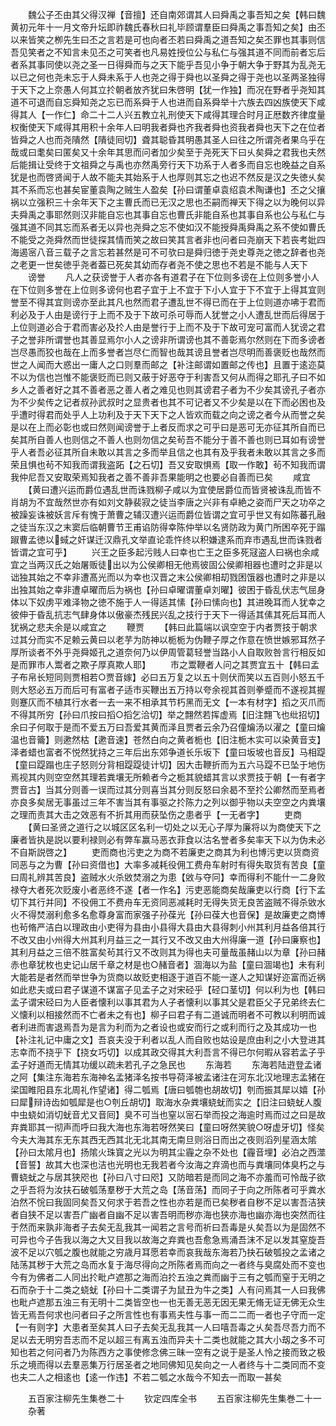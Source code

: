 <!-- { "loadSidebar": true } -->
　　魏公子丕由其父得汉禅【音擅】还自南郊谓其人曰舜禹之事吾知之矣【韩曰魏黄初元年十一月文帝升坛即祚魏氏春秋曰礼毕顾谓羣臣曰舜禹之事吾知之矣】由丕以来皆笑之栁先生曰丕之言若是可也向者丕若曰舜禹之道吾知之矣丕罪也其事则信吾见笑者之不知言未见丕之可笑者也凡易姓授位公与私仁与强其道不同而前者忘后者系其事同使以尧之圣一日得舜而与之天下能乎吾见小争于朝大争于野其为乱尧无以已之何也尧未忘于人舜未系于人也尧之得于舜也以圣舜之得于尧也以圣两圣独得于天下之上奈愚人何其立扵朝者放齐犹曰朱啓明【犹一作独】而况在野者乎尧知其道不可退而自忘舜知尧之忘已而系舜于人也进而自系舜举十六族去四凶族使天下咸得其人【一作仁】命二十二人兴五教立礼刑使天下咸得其理合时月正厯数齐律度量权衡使天下咸得其用积十余年人曰明我者舜也齐我者舜也资我者舜也天下之在位者皆舜之人也而尧隤然【隤徒囘切】聋其聪昏其明愚其圣人曰往之所谓尧者果乌乎在哉或曰耄矣曰匿矣又十余年其思而问者加少矣至于尧死天下曰乆矣舜之君我也夫然后能揖让受终于文祖舜之与禹也亦然禹旁行天下功系于人者多而自忘也晚益之自系犹是也而啓贤闻于人故不能夫其始系于人也厚则其忘之也迟不然反是汉之失徳乆矣其不系而忘也甚矣宦董袁陶之贼生人盈矣【孙曰谓董卓袁绍袁术陶谦也】丕之父攘祸以立强积三十余年天下之主曹氏而已无汉之思也丕嗣而禅天下得之以为晚何以异夫舜禹之事耶然则汉非能自忘也其事自忘也曹氏非能自系也其事自系也公与私仁与强其道不同其忘而系者无以异也尧舜之忘不使如汉不能授舜禹舜禹之系不使如曹氏不能受之尧舜然而世徒探其情而笑之故曰笑其言者非也问者曰尧崩天下若丧考妣四海遏宻八音三载子之言忘若甚然是可不可欤曰是舜归徳于尧史尊尧之徳之辞者也尧之老更一世矣徳乎尧者葢已死矣其幼而存者尧不使之思也不若是不能与人天下
　　谤誉
　　凡人之获谤誉于人者亦各有道君子在下位则多谤在上位则多誉小人在下位则多誉在上位则多谤何也君子宜于上不宜于下小人宜于下不宜于上得其宜则誉至不得其宜则谤亦至此其凡也然而君子遭乱世不得已而在于上位则道亦咈于君而利必及于人由是谤行于上而不及于下故可杀可辱而人犹誉之小人遭乱世而后得居于上位则道必合于君而害必及扵人由是誉行于上而不及于下故可宠可富而人犹谤之君子之誉非所谓誉也其善显焉尔小人之谤非所谓谤也其不善彰焉尔然则在下而多谤者岂尽愚而狡也哉在上而多誉者岂尽仁而智也哉其谤且誉者岂尽明而善褒贬也哉然而世之人闻而大惑出一庸人之口则羣而邮之【补注邮谓如置邮之传也】且置于逺迩莫不以为信也岂惟不能褒贬而已则又蔽于好恶夺于利害吾又何从而得之耶孔子曰不如乡人之善者好之其不善者恶之善人者之难见也则其谤君子者为不少矣其谤孔子者亦为不少矣传之记者叔孙武叔时之显贵者也其不可记者又不少矣是以在下而必困也及乎遭时得君而处乎人上功利及于天下天下之人皆欢而载之向之谤之者今从而誉之矣是以在上而必彰也或曰然则闻谤誉于上者反而求之可乎曰是恶可无亦征其所自而已矣其所自善人也则信之不善人也则勿信之矣茍吾不能分于善不善也则已耳如有谤誉乎人者吾必征其所自未敢以其言之多而举且信之也其有及乎我者未敢以其言之多而荣且惧也茍不知我而谓我盗跖【之石切】吾又安取惧焉【取一作敢】茍不知我而谓我仲尼吾又安取荣焉知我者之善不善非吾果能明之也要必自善而已矣
　　咸宜
　　【黄曰遭兴运而爵位遇乱世而诛戮柳子咸以为宜使居爵位而皆贤被诛乱而皆不肖胡为不宜哉然世亦有如刘文静裴寂之徒当李唐之兴非有卓絶之姿而尸天之功卒之被躁妄诛被妖言斥有愧于萧曹之辅汉遭兴运而爵位皆谓之宜可乎世又有如陈蕃孔融之徒当东汉之末窦后临朝曹节王甫谄防得幸陈仲举以名贤防政为黄门所困卒死于蹋踧曹孟徳以蜮之奸谋迁汉鼎孔文举直论乖忤终以积嫌逮系而弃市遇乱世而诛戮者皆谓之宜可乎】
　　兴王之臣多起污贱人曰幸也亡王之臣多死冦盗人曰祸也余咸宜之当两汉氏之始屠贩徒出以为公侯卿相无他焉彼固公侯卿相器也遭时之非是以诎独其始之不幸非遭髙光而以为幸也汉晋之末公侯卿相刧戮困饿器也遭时之非是以出独其始之幸非遭卓曜而后为祸也【孙曰卓曜谓董卓刘曜】彼困于昏乱伏志气屈身体以下奴虏平难泽物之徳不施于人一得适其愫【孙曰愫向也】其进晚耳而人犹幸之彼伸于昏乱抗志气肆身体以傲豪杰残民兴乱之技行于天下一得适其傃其死后耳而人犹祸之悲夫余是以咸宜之
　　鞭贾
　　【韩曰此篇端以讽空空于内者贾技于朝求过其分而实不足赖云黄曰以老芋为防神以栀栀为伪鞭子厚之作意在愤世嫉邪耳然子厚所谈者不外乎尧舜姬孔之道奈何乃以伊周管葛轻誉当路小人自取败咎言行相反如是而罪市人鬻者之欺子厚真欺人耶】
　　市之鬻鞭者人问之其贾宜五十【韩曰孟子布帛长短同则贾相若○贾音嫁】必曰五万复之以五十则伏而笑以五百则小怒五千则大怒必五万而后可有富者子适市买鞭出五万持以夸余视其首则拳蹙而不遂视其握则蹇仄而不植其行水者一去一来不相承其节朽黑而无文【一本有材字】搯之灭爪而不得其所穷【孙曰爪按曰搯○搯乞洽切】举之翲然若挥虚焉【旧注翲飞也纰招切】余曰子何取于是而不爱五万曰吾爱其黄而泽且贾者云余乃召僮爚汤以濯之【童曰爚温也音籥】则遬然枯【遬音速】苍然白向之黄者栀也【旧注栀木实可以染黄音支】泽者蜡也富者不悦然犹持之三年后出东郊争道长乐坂下【童曰坂坡也音反】马相踶【童曰踶蹋也庄子怒则分背相踶踶徒计切】因大击鞭折而为五六马踶不已坠于地伤焉视其内则空空然其理若粪壤无所赖者今之栀其貌蜡其言以求贾技于朝【一有者字贾音古】当其分则善一误而过其分则喜当其分则反怒曰余曷不至扵公卿然而至焉者亦良多矣居无事虽过三年不害当其有事驱之扵陈力之列以御乎物以夫空空之内粪壤之理而责其大击之效恶有不折其用而获坠伤之患者乎【一无者字】
　　吏商
　　【黄曰圣贤之道行之以城区区名利一切处之以无心子厚为廉将以为商使天下之廉者皆执是説以要利禄则必有弊车赢马恶衣菲食以沽名誉者多矣率天下以为伪未必不自斯説啓之】
　　吏而商也污吏之为商不若廉吏之商其为利也博污吏以货商资同恶与之为曹【孙曰资借也】大率多减耗役佣工费舟车射时有得失取货有苦良【童曰周礼辨其苦良】盗贼水火杀敓焚溺之为患【敓与夺冋】幸而得利不能什一二身败禄夺大者死次贬废小者恶终不遂【者一作名】污吏恶能商矣哉廉吏以行商【行下孟切下其行并同】不役佣工不费舟车无资同恶减耗时无得失货无良苦盗贼不得杀敓水火不得焚溺利愈多名愈尊身富而家强子孙葆光【孙曰葆大也音保】是故廉吏之商博也茍脩严洁白以理政由小吏得为县由小县得大县由大县得刺小州其利月益各倍其行不改又由小州得大州其利月益三之一其行又不改又由大州得廉一道【孙曰廉察也】其利月益之三倍不胜富矣茍其行又不改则其为得也夫可量哉虽赭山以为章【孙曰赭赤也章犹枚也史记山居千章之材是也○赭音者】涸海以为盐【童曰涸竭也】未有利大能若是者然而举世争为货商以故贬吏相逐于道百不能一遂人之知谋好迩富而近祸如此悲夫或曰君子谋道不谋富子见孟子之对宋硁乎【硁口茎切】何以利为也【韩曰孟子谓宋硁曰为人臣者懐利以事其君为人子者懐利以事其父是君臣父子兄弟终去仁义懐利以相接然而不亡者未之有也】柳子曰君子有二道诚而明者不可教以利明而诚者利进而害退焉吾为是言为利而为之者设也或安而行之或利而行之及其成功一也【补注礼记中庸之文】吾哀夫没于利者以乱人而自败也姑设是庶由利之小大登进其志幸而不挠乎下【挠女巧切】以成其政交得其大利吾言不得已尔何暇从容若孟子乎孟子好道而无情其功缓以疏未若孔子之急民也
　　东海若
　　东海若陆逰登孟诸之阿【集注东海若东海神名孟猪泽名按书导荷泽被孟诸注在河东北汉地理志孟猪在梁国睢阳县东北周礼作望诸】得二瓠焉【唐曰瓠匏也胡故切】刳而振其犀以嬉【孙曰犀辩诗齿如瓠犀是也○刳丘胡切】取海水杂粪壤蛲蚘而实之【旧注曰蛲蚘人腹中虫蛲如消切蚘音尤又音囘】臭不可当也窒以宻石举而投之海逾时焉而过之曰是故弃粪耶其一彻声而呼曰我大海也东海若呀然笑曰【童曰呀然笑貌○呀虚牙切】怪矣今夫大海其东无东其西无西其北无北其南无南旦则浴日而出之夜则滔列星涵太隂【孙曰太隂月也】扬隂火珠寳之光以为明其尘霾之杂不处也【霾音埋】必泊之西澨【音誓】故其大也深也洁也光明也无我若者今汝海之弃滴也而与粪壤同体臭朽之与曹蛲蚘之与居其狭咫也【孙曰八寸曰咫】又防暗若是而同之海不亦羞而可怜哉子欲之乎吾将为汝扶石破瓠荡羣秽于大荒之岛【荡音荡】而同子于向之所陈者可乎粪水泊然不恱曰我固同矣吾又何求于若吾之性也亦若是而已矣秽者自秽不足以害吾洁狭者自狭不足以害吾广幽者自幽不足以害吾明而秽亦海也狭亦海也幽亦海也突然而往于然而来孰非海者子去矣无乱我其一闻若之言号而祈曰吾毒是乆矣吾以为是固然不可异也今子告我以海之大又目我以故海之弃粪也吾愈急焉涌吾沫不足以发其窒旋吾波不足以穴瓠之腹也就能之穷歳月耳愿若幸而哀我哉东海若乃抉石破瓠投之孟诸之陆荡其秽于大荒之岛而水复于海尽得向之所陈者焉而向之一者终与臭腐处而不变也今有为佛者二人同出扵毗卢遮那之海而泊扵五浊之粪而幽于三有之瓠而窒于无明之石而杂于十二类之蛲蚘【孙曰十二类谓子为鼠丑为牛之类】人有问焉其一人曰我佛也毗卢遮那五浊三有无明十二类皆空也一也无善无恶无因无果无脩无证无佛无众生皆无焉吾何求也问者曰子之所言性也有事焉夫性与事一而二二而一者也子守而一定【一有则字】大患者至矣其人曰子去矣无乱我其一人曰嘻吾毒之乆矣吾尽吾力而不足以去无明穷吾志而不足以超三有离五浊而异夫十二类也就能之其大小刼之多不可知也若之何问者乃为陈西方之事使修念佛三昧一空有之说于是圣人怜之接而致之极乐之境而得以去羣恶集万行居圣者之地同佛知见矣向之一人者终与十二类同而不变也夫二人之相逺也【逺一作违】不若二瓠之水哉今不知去一而取一甚矣



　　五百家注柳先生集巻二十
　　钦定四库全书
　　五百家注柳先生集巻二十一
　　杂著
